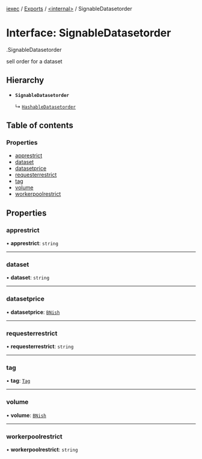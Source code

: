 [iexec](../README.md) / [Exports](../modules.md) / [<internal\>](../modules/internal_.md) / SignableDatasetorder

# Interface: SignableDatasetorder

[<internal>](../modules/internal_.md).SignableDatasetorder

sell order for a dataset

## Hierarchy

- **`SignableDatasetorder`**

  ↳ [`HashableDatasetorder`](internal_.HashableDatasetorder.md)

## Table of contents

### Properties

- [apprestrict](internal_.SignableDatasetorder.md#apprestrict)
- [dataset](internal_.SignableDatasetorder.md#dataset)
- [datasetprice](internal_.SignableDatasetorder.md#datasetprice)
- [requesterrestrict](internal_.SignableDatasetorder.md#requesterrestrict)
- [tag](internal_.SignableDatasetorder.md#tag)
- [volume](internal_.SignableDatasetorder.md#volume)
- [workerpoolrestrict](internal_.SignableDatasetorder.md#workerpoolrestrict)

## Properties

### apprestrict

• **apprestrict**: `string`

---

### dataset

• **dataset**: `string`

---

### datasetprice

• **datasetprice**: [`BNish`](../modules.md#bnish)

---

### requesterrestrict

• **requesterrestrict**: `string`

---

### tag

• **tag**: [`Tag`](../modules.md#tag)

---

### volume

• **volume**: [`BNish`](../modules.md#bnish)

---

### workerpoolrestrict

• **workerpoolrestrict**: `string`
